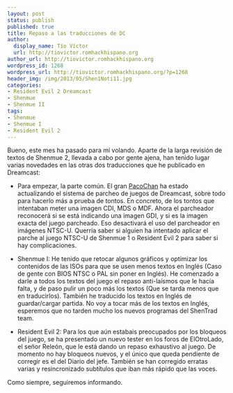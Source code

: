 ```yaml
---
layout: post
status: publish
published: true
title: Repaso a las traducciones de DC
author:
  display_name: Tío Víctor
  url: http://tiovictor.romhackhispano.org
author_url: http://tiovictor.romhackhispano.org
wordpress_id: 1268
wordpress_url: http://tiovictor.romhackhispano.org/?p=1268
header_img: /img/2013/05/Shen1Noti11.jpg
categories:
- Resident Evil 2 Dreamcast
- Shenmue
- Shenmue II
tags:
- Shenmue
- Shenmue I
- Resident Evil 2
---
```

Bueno, este mes ha pasado para mí volando. Aparte de la larga revisión de textos 
de Shenmue 2, llevada a cabo por gente ajena, han tenido lugar varias novedades 
en las otras dos traducciones que he publicado en Dreamcast:

- Para empezar, la parte común. El gran [PacoChan](http://pacochan.tales-tra.com/) 
ha estado actualizando el sistema de parcheo de juegos de Dreamcast, sobre todo 
para hacerlo más a prueba de tontos. En concreto, de los tontos que intentaban meter 
una imagen CDI, MDS o MDF. Ahora el parcheador reconocerá si se está indicando una 
imagen GDI, y si es la imagen exacta del juego parcheado. Eso desactivará el uso del 
parcheador en imágenes NTSC-U. Querría saber si alguien ha intentado aplicar el parche 
al juego NTSC-U de Shenmue 1 o Resident Evil 2 para saber si hay complicaciones.

- Shenmue I: He tenido que retocar algunos gráficos y optimizar los contenidos de las 
ISOs para que se usen menos textos en Inglés (Caso de gente con BIOS NTSC o PAL sin 
poner en Inglés). He comenzado a darle a todos los textos del juego el repaso anti-laísmos 
que le hacía falta, y de paso pulir un poco más los textos (Que se tarda menos que en 
traducirlos). También he traducido los textos en Inglés de guardar/cargar partida. No voy 
a tocar más de los textos en Inglés, esperemos que no tarden mucho los nuevos programas 
del ShenTrad team.

- Resident Evil 2: Para los que aún estabais preocupados por los bloqueos del juego, se 
ha presentado un nuevo tester en los foros de ElOtroLado, el señor Releón, que le está 
dando un repaso exhaustivo al juego. De momento no hay bloqueos nuevos, y el único que 
queda pendiente de corregir es el del Diario del jefe. También se han corregido erratas 
varias y resincronizado subtítulos que iban más rápido que las voces.

Como siempre, seguiremos informando.
